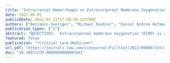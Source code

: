 ```yaml
---
title: "Intracranial Hemorrhages on Extracorporeal Membrane Oxygenation: Differences Between COVID-19 and Other Viral Acute Respiratory Distress Syndrome"
date: 2022-06-01
publishDate: 2022-05-31T17:48:50.223789Z
authors: ["Benjamin Seeliger", "Michael Doebler", "Daniel Andrea Hofmaenner", "Pedro D. Wendel-Garcia", "Reto A. Schuepbach", "Julius J. Schmidt", "Tobias Welte", "Marius M. Hoeper", "Hans-Jörg Gillmann", "Christian Kuehn", "Stefan Felix Ehrentraut", "Jens-Christian Schewe", "Christian Putensen", "Klaus Stahl", "Christian Bode", "Sascha David"]
publication_types: ["2"]
abstract: "OBJECTIVES:  Extracorporeal membrane oxygenation (ECMO) is a potentially lifesaving procedure in acute respiratory distress syndrome (ARDS) due to COVID-19. Previous studies have shown a high prevalence of clinically silent cerebral microbleeds in patients with COVID-19. Based on this fact, together with the hemotrauma and the requirement of therapeutic anticoagulation on ECMO support, we hypothesized an increased risk of intracranial hemorrhages (ICHs). We analyzed ICH occurrence rate, circumstances and clinical outcome in patients that received ECMO support due to COVID-19–induced ARDS in comparison to viral non-COVID-19–induced ARDS intracerebral hemorrhage. DESIGN:  Multicenter, retrospective analysis between January 2010 and May 2021. SETTING:  Three tertiary care ECMO centers in Germany and Switzerland. PATIENTS:  Two-hundred ten ARDS patients on ECMO support (COVID-19, n = 142 vs viral non-COVID, n = 68). INTERVENTIONS:  None. MEASUREMENTS AND MAIN RESULTS:  Evaluation of ICH occurrence rate, parameters of coagulation and anticoagulation strategies, inflammation, and ICU survival. COVID-19 and non-COVID-19 ARDS patients showed comparable disease severity regarding Sequential Organ Failure Assessment score, while the oxygenation index before ECMO cannulation was higher in the COVID group (82 vs 65 mm Hg). Overall, ICH of any severity occurred in 29 of 142 COVID-19 patients (20%) versus four of 68 patients in the control ECMO group (6%). Fifteen of those 29 ICH events in the COVID-19 group were classified as major (52%) including nine fatal cases (9/29, 31%). In the control group, there was only one major ICH event (1/4, 25%). The adjusted subhazard ratio for the occurrence of an ICH in the COVID-19 group was 5.82 (97.5% CI, 1.9–17.8; p = 0.002). The overall ICU mortality in the presence of ICH of any severity was 88%. CONCLUSIONS:  This retrospective multicenter analysis showed a six-fold increased adjusted risk for ICH and a 3.5-fold increased incidence of ICH in COVID-19 patients on ECMO. Prospective studies are needed to confirm this observation and to determine whether the bleeding risk can be reduced by adjusting anticoagulation strategies."
featured: false
publication: "*Critical Care Medicine*"
url_pdf: "https://journals.lww.com/ccmjournal/Fulltext/2022/06000/Intracranial_Hemorrhages_on_Extracorporeal.22.aspx"
doi: "10.1097/CCM.0000000000005441"
---
```


